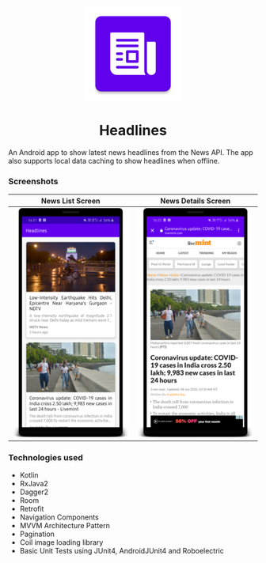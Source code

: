 <p align="center">
  <img src="https://github.com/Devansh-Maurya/Headlines/blob/master/app/src/main/res/mipmap-xxxhdpi/ic_launcher.png" />
  <h1 align="center">Headlines</h1>
</p>

An Android app to show latest news headlines from the News API. The app also supports local data caching to show headlines when offline.

### Screenshots

| News List Screen        | News Details Screen           |
| ------------- |:-------------:|
| ![News List Screen](https://github.com/Devansh-Maurya/Headlines/blob/master/screenshots/news_headlines_screen.png "News List Screen") | ![News Details Screen](https://github.com/Devansh-Maurya/Headlines/blob/master/screenshots/news_details_screen.png "News Details Screen") |

### Technologies used 

* Kotlin
* RxJava2
* Dagger2
* Room
* Retrofit
* Navigation Components
* MVVM Architecture Pattern
* Pagination
* Coil image loading library
* Basic Unit Tests using JUnit4, AndroidJUnit4 and Roboelectric
